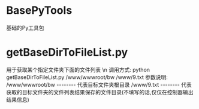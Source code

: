 # BasePyTools
基础的Py工具包

# getBaseDirToFileList.py
用于获取某个指定文件夹下面的文件列表
\n
调用方式:
python getBaseDirToFileList.py /www/wwwroot/bw /www/9.txt
参数说明:
/www/wwwroot/bw  --------  代表目标文件夹根目录
/www/9.txt       --------  代表获取的目标文件夹的文件列表结果保存的文件目录(不填写的话,仅仅在控制器输出结果信息)
